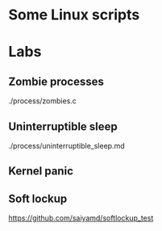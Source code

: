 # Some Linux scripts

# Labs
## Zombie processes
./process/zombies.c

## Uninterruptible sleep
./process/uninterruptible_sleep.md

## Kernel panic

## Soft lockup
https://github.com/saiyamd/softlockup_test
